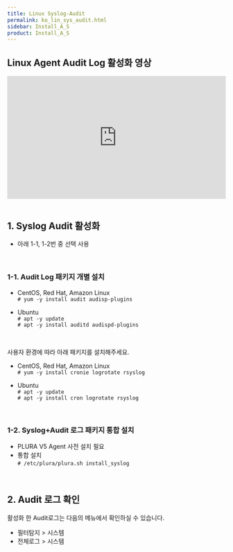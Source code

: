 ```yaml
---
title: Linux Syslog-Audit
permalink: ko_lin_sys_audit.html
sidebar: Install_A_S
product: Install_A_S
---
```


## Linux Agent Audit Log 활성화 영상

<style>.embed-container { position: relative; padding-bottom: 56.25%; height: 0; overflow: hidden; max-width: 100%; } .embed-container iframe, .embed-container object, .embed-container embed { position: absolute; top: 0; left: 0; width: 100%; height: 100%; }</style><div class='embed-container'><iframe src='https://www.youtube.com/embed/8WYGIsW08yY' frameborder='0' allowfullscreen></iframe></div>

<br />

## 1. Syslog Audit 활성화

- 아래 1-1, 1-2번 중 선택 사용

<br />

### 1-1. Audit Log 패키지 개별 설치

- CentOS, Red Hat, Amazon Linux   
`# yum -y install audit audisp-plugins`

- Ubuntu   
`# apt -y update`   
`# apt -y install auditd audispd-plugins`

<br />

사용자 환경에 따라 아래 패키지를 설치해주세요.

- CentOS, Red Hat, Amazon Linux   
`# yum -y install cronie logrotate rsyslog`

- Ubuntu   
`# apt -y update`   
`# apt -y install cron logrotate rsyslog`

<br />

### 1-2. Syslog+Audit 로그 패키지 통합 설치

- PLURA V5 Agent 사전 설치 필요
- 통합 설치   
`# /etc/plura/plura.sh install_syslog`

<br />

## 2. Audit 로그 확인

활성화 한 Audit로그는 다음의 메뉴에서 확인하실 수 있습니다.

- 필터탐지 > 시스템
- 전체로그 > 시스템

